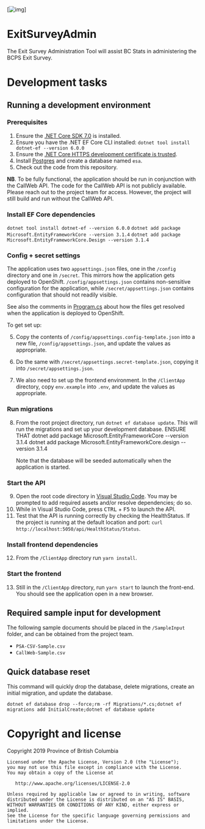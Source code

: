 [![img](https://img.shields.io/badge/Lifecycle-Stable-97ca00)]

# ExitSurveyAdmin

The Exit Survey Administration Tool will assist BC Stats in administering the BCPS Exit Survey.

# Development tasks

## Running a development environment

### Prerequisites

1. Ensure the [.NET Core SDK 7.0](https://dotnet.microsoft.com/en-us/download/dotnet/7.0) is installed.
2. Ensure you have the .NET EF Core CLI installed: `dotnet tool install dotnet-ef --version 6.0.0`
3. Ensure the [.NET Core HTTPS development certificate is trusted](https://docs.microsoft.com/en-us/aspnet/core/security/enforcing-ssl?view=aspnetcore-3.1&tabs=visual-studio#trust-the-aspnet-core-https-development-certificate-on-windows-and-macos).
4. Install [Postgres](https://www.postgresql.org/download/) and create a
   database named `esa`.
5. Check out the code from this repository.

**NB**. To be fully functional, the application should be run in conjunction
with the CallWeb API. The code for the CallWeb API is not publicly available.
Please reach out to the project team for access. However, the project will still
build and run without the CallWeb API.

### Install EF Core dependencies

`dotnet tool install dotnet-ef --version 6.0.0`
`dotnet add package Microsoft.EntityFrameworkCore --version 3.1.4`
`dotnet add package Microsoft.EntityFrameworkCore.Design --version 3.1.4`

### Config + secret settings

The application uses two `appsettings.json` files, one in the `/config`
directory and one in `/secret`. This mirrors how the application gets
deployed to OpenShift. `/config/appsettings.json` contains non-sensitive
configuration for the application, while `/secret/appsettings.json` contains
configuration that should not readily visible.

See also the comments in [Program.cs](Program.cs) about how the files get
resolved when the application is deployed to OpenShift.

To get set up:

5. Copy the contents of `/config/appsettings.config-template.json`
   into a new file, `/config/appsettings.json`, and update the values as
   appropriate.

6. Do the same with `/secret/appsettings.secret-template.json`, copying it into
   `/secret/appsettings.json`.

7. We also need to set up the frontend environment. In the `/ClientApp`
   directory, copy `env.example` into `.env`, and update the values as
   appropriate.

### Run migrations

8. From the root project directory, run `dotnet ef database update`. This will run the migrations and set up your development database.
   ENSURE THAT 
   dotnet add package Microsoft.EntityFrameworkCore --version 3.1.4
   dotnet add package Microsoft.EntityFrameworkCore.design --version 3.1.4

   Note that the database will be seeded automatically when the application is
   started.

### Start the API

9. Open the root code directory in [Visual Studio Code](https://code.visualstudio.com).
   You may be prompted to add required assets and/or resolve dependencies; do
   so.
10. While in Visual Studio Code, press <kbd>CTRL</kbd> + <kbd>F5</kbd> to launch
    the API.
11. Test that the API is running correctly by checking the HealthStatus. If
    the project is running at the default location and port:
    `curl http://localhost:5050/api/HealthStatus/Status`.

### Install frontend dependencies

12. From the `/ClientApp` directory run `yarn install`.

### Start the frontend

13. Still in the `/ClientApp` directory, run `yarn start` to launch the
    front-end. You should see the application open in a new browser.

## Required sample input for development

The following sample documents should be placed in the `/SampleInput` folder, and can be obtained from the project team.

* `PSA-CSV-Sample.csv`
* `CallWeb-Sample.csv`

## Quick database reset

This command will quickly drop the database, delete migrations, create an initial migration, and update the database.

```
dotnet ef database drop --force;rm -rf Migrations/*.cs;dotnet ef migrations add InitialCreate;dotnet ef database update
```

# Copyright and license

Copyright 2019 Province of British Columbia

    Licensed under the Apache License, Version 2.0 (the "License");
    you may not use this file except in compliance with the License.
    You may obtain a copy of the License at 

       http://www.apache.org/licenses/LICENSE-2.0

    Unless required by applicable law or agreed to in writing, software
    distributed under the License is distributed on an "AS IS" BASIS,
    WITHOUT WARRANTIES OR CONDITIONS OF ANY KIND, either express or implied.
    See the License for the specific language governing permissions and
    limitations under the License.
